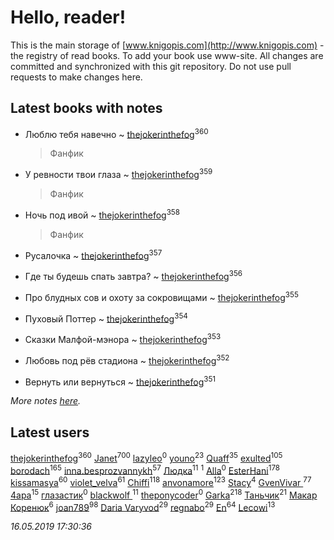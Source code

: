 # Hello, reader!
This is the main storage of [www.knigopis.com](http://www.knigopis.com) - the registry of read books.
To add your book use www-site. All changes are committed and synchronized with this git repository.
Do not use pull requests to make changes here.


## Latest books with notes
* Люблю тебя навечно ~ [thejokerinthefog](users/317/317244423-vkontakte)<sup>360</sup>
    > Фанфик

* У ревности твои глаза ~ [thejokerinthefog](users/317/317244423-vkontakte)<sup>359</sup>
    > Фанфик

* Ночь под ивой ~ [thejokerinthefog](users/317/317244423-vkontakte)<sup>358</sup>
    > Фанфик

* Русалочка ~ [thejokerinthefog](users/317/317244423-vkontakte)<sup>357</sup>

* Где ты будешь спать завтра? ~ [thejokerinthefog](users/317/317244423-vkontakte)<sup>356</sup>

* Про блудных сов и охоту за сокровищами ~ [thejokerinthefog](users/317/317244423-vkontakte)<sup>355</sup>

* Пуховый Поттер ~ [thejokerinthefog](users/317/317244423-vkontakte)<sup>354</sup>

* Сказки Малфой-мэнора ~ [thejokerinthefog](users/317/317244423-vkontakte)<sup>353</sup>

* Любовь под рёв стадиона ~ [thejokerinthefog](users/317/317244423-vkontakte)<sup>352</sup>

* Вернуть или вернуться ~ [thejokerinthefog](users/317/317244423-vkontakte)<sup>351</sup>


_More notes [here](latest_books_with_notes.md)._


## Latest users
[thejokerinthefog](users/317/317244423-vkontakte)<sup>360</sup> 
[Janet](users/108/108113656204404967440-google)<sup>700</sup> 
[lazyleo](users/116/116845519572391639637-google)<sup>0</sup> 
[youno](users/302/302928912-vkontakte)<sup>23</sup> 
[Quaff](users/122/12267158-vkontakte)<sup>35</sup> 
[exulted](users/100/100599204551896265722-google)<sup>105</sup> 
[borodach](users/157/15706320-vkontakte)<sup>165</sup> 
[inna.besprozvannykh](users/733/73323849-yandex)<sup>57</sup> 
[Людка](users/111/111038749-vkontakte)<sup>11</sup> 
[](users/114/114792281744850455512-google)<sup>1</sup> 
[Alla](users/103/103352250712959229257-google)<sup>0</sup> 
[EsterHani](users/305/30558181-vkontakte)<sup>178</sup> 
[kissamasya](users/684/68439978-vkontakte)<sup>60</sup> 
[violet_velva](users/116/116961712580551399099-google)<sup>61</sup> 
[Chiffi](users/105/105831994080785626680-google)<sup>118</sup> 
[anvonamore](users/595/5957175-vkontakte)<sup>123</sup> 
[Stacy](users/309/30902475-vkontakte)<sup>4</sup> 
[GvenVivar ](users/158/158266434925901-facebook)<sup>77</sup> 
[4apa](users/117/117392596378069249667-google)<sup>15</sup> 
[глазастик](users/115/115257673890455357280-google)<sup>0</sup> 
[blackwolf ](users/236/236639644-vkontakte)<sup>11</sup> 
[theponycoder](users/195/195144442-vkontakte)<sup>0</sup> 
[Garka](users/115/115753719718250012620-google)<sup>218</sup> 
[Таньчик](users/209/2096581563762610-facebook)<sup>21</sup> 
[Макар Коренюк](users/126/126368737-vkontakte)<sup>6</sup> 
[joan789](users/240/2401650-vkontakte)<sup>98</sup> 
[Daria Varyvod](users/829/829893410524253-facebook)<sup>29</sup> 
[regnabo](users/870/870059322-yandex)<sup>29</sup> 
[En](users/333/333646551-vkontakte)<sup>64</sup> 
[Lecowi](users/521/521873425-vkontakte)<sup>13</sup> 


_16.05.2019 17:30:36_
